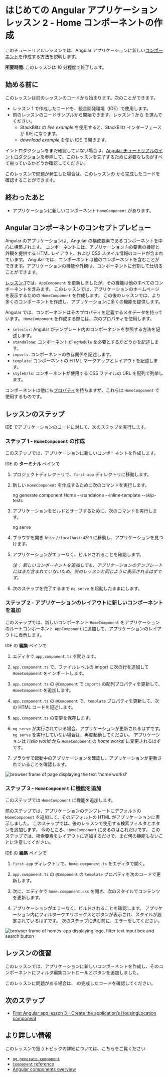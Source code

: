 # はじめての Angular アプリケーション レッスン 2 - Home コンポーネントの作成

このチュートリアルレッスンでは、Angular アプリケーションに新しい[コンポーネント](https://angular.jp/guide/component-overview)を作成する方法を説明します。

**所要時間**: このレッスンは 10 分程度で終了します。

## 始める前に

このレッスンは前のレッスンのコードから始まります。次のことができます。

*   レッスン 1 で作成したコードを、統合開発環境（IDE）で使用します。
*   前のレッスンのコードサンプルから開始できます。レッスン 1 から <live-example name="first-app-lesson-01"></live-example> を選んでください。
    *   StackBlitz の *live example* を使用すると、StackBlitz インターフェースが IDE になります。
    *   *download example* を使い IDE で開きます。

イントロダクションをまだ確認していない場合は、[Angular チュートリアルのイントロダクション](tutorial/first-app)を参照して、このレッスンを完了するために必要なものがすべて揃っているかどうか確認してください。

このレッスンで問題が発生した場合は、このレッスンの <live-example></live-example> から完成したコードを確認することができます。

## 終わったあと

* アプリケーションに新しいコンポーネント `HomeComponent` があります。

## Angular コンポーネントのコンセプトプレビュー

Angular のアプリケーションは、Angular の構成要素であるコンポーネントを中心に構築されます。
コンポーネントには、アプリケーション内の要素の機能と外観を提供する HTML レイアウト、および CSS スタイル情報のコードが含まれています。
Angular では、コンポーネントは他のコンポーネントを含むことができます。アプリケーションの機能や外観は、コンポーネントに分割して仕切ることができます。

[レッスン 1](tutorial/first-app/first-app-lesson-01)では、`AppComponent` を更新しましたが、その機能は他のすべてのコンポーネントを含みます。
このレッスンでは、アプリケーションのホームページを表示するための `HomeComponent` を作成します。
この後のレッスンでは、より多くのコンポーネントを作成し、アプリケーションに多くの機能を提供します。

Angular では、コンポーネントはそのプロパティを定義するメタデータを持っています。
`HomeComponent` を作成する際には、次のプロパティを使用します。

*   `selector`: Angular がテンプレート内のコンポーネントを参照する方法を記述します。
*   `standalone`: コンポーネントが `ngModule` を必要とするかどうかを記述します。
*   `imports`: コンポーネントの依存関係を記述します。
*   `template`: コンポーネントの HTML マークアップとレイアウトを記述します。
*   `styleUrls`: コンポーネントが使用する CSS ファイルの URL を配列で列挙します。

コンポーネントは他にも[プロパティ](https://angular.jp/api/core/Component)を持ちますが、これらは `HomeComponent` で使用するものです。

## レッスンのステップ

IDE でアプリケーションのコードに対して、次のステップを実行します。

### ステップ 1 - `HomeComponent` の作成

このステップでは、アプリケーションに新しいコンポーネントを作成します。

IDE の **ターミナル** ペインで

1.  プロジェクトディレクトリで、`first-app` ディレクトリに移動します。
1.  新しい `HomeComponent` を作成するために次のコマンドを実行します。

    <code-example format="shell" language="shell">

    ng generate component Home --standalone --inline-template --skip-tests

    </code-example>

1.  アプリケーションをビルドとサーブするために、次のコマンドを実行します。

    <code-example format="shell" language="shell">

    ng serve

    </code-example>

1.  ブラウザを開き `http://localhost:4200` に移動し、アプリケーションを見つけます。
1.  アプリケーションがエラーなく、ビルドされることを確認します。

    *注： 新しいコンポーネントを追加しても、アプリケーションのテンプレートにはまだ含まれていないため、前のレッスンと同じように表示されるはずです。*
1.  次のステップを完了するまで `ng serve` を起動したままにします。

### ステップ 2 - アプリケーションのレイアウトに新しいコンポーネントを追加

このステップでは、新しいコンポーネント `HomeComponent` をアプリケーションのルートコンポーネント `AppComponent` に追加して、アプリケーションのレイアウトに表示します。

IDE の **編集** ペインで

1.  エディタで `app.component.ts` を開きます。
1.  `app.component.ts` で、ファイルレベルの import に次の行を追加して `HomeComponent` をインポートします。

    <code-example header="Import HomeComponent in src/app/app.component.ts" path="first-app-lesson-02/src/app/app.component.ts" region="import-home"></code-example>

1.  `app.component.ts` の `@Component` で `imports` の配列プロパティを更新して、`HomeComponent` を追加します。

    <code-example header="Replace in src/app/app.component.ts" path="first-app-lesson-02/src/app/app.component.ts" region="app-metadata-imports"></code-example>
1.  `app.component.ts` の `@Component` で、`template` プロパティを更新して、次の HTML コードを記述します。

    <code-example header="Replace in src/app/app.component.ts" path="first-app-lesson-02/src/app/app.component.ts" region="app-metadata-template"></code-example>
1.  `app.component.ts` の変更を保存します。
1.  `ng serve` が実行されている場合、アプリケーションが更新されるはずです。
    `ng serve` を実行していない場合は、再度起動してください。
    アプリケーションは *Hello world* から `HomeComponent` の *home works!* に変更されるはずです。
1.  ブラウザで起動中のアプリケーションを確認し、アプリケーションが更新されていることを確認します。

<section class="lightbox">
<img alt="browser frame of page displaying the text 'home works!'" src="generated/images/guide/faa/homes-app-lesson-02-step-2.png">
</section>

### ステップ 3 - `HomeComponent` に機能を追加

このステップでは `HomeComponent` に機能を追加します。

前のステップでは、アプリケーションのテンプレートにデフォルトの `HomeComponent` を追加して、そのデフォルトの HTML がアプリケーションに表示しました。
このステップでは、後のレッスンで使用する検索フィルタとボタンを追加します。
今のところ、`HomeComponent` にあるのはこれだけです。
このステップでは、検索要素をレイアウトに追加するだけで、まだ何の機能もないことに注意してください。

IDE の **編集** ペインで

1.  `first-app` ディレクトリで、`home.component.ts` をエディタで開く。
1.  `app.component.ts` の `@Component` の `template` プロパティを次のコードで更新します。

    <code-example header="Replace in src/app/home/home.component.ts" path="first-app-lesson-02/src/app/home/home.component.ts" region="home-template"></code-example>

1.  次に、エディタで `home.component.css` を開き、次のスタイルでコンテンツを更新します。

    <code-example header="Replace in src/app/home/home.component.css" path="first-app-lesson-02/src/app/home/home.component.css"></code-example>

1.  アプリケーションがエラーなく、ビルドされることを確認します。
    アプリケーション内にフィルタークエリボックスとボタンが表示され、スタイルが設定されているはずです。
    次のステップに進む前に、エラーをしてください。

<section class="lightbox">
<img alt="browser frame of homes-app displaying logo, filter text input box and search button" src="generated/images/guide/faa/homes-app-lesson-02-step-3.png">
</section>

## レッスンの復習

このレッスンでは、アプリケーションに新しいコンポーネントを作成し、そのコンポーネントにフィルタ編集コントロールとボタンを追加しました。

このレッスンに問題がある場合は、<live-example></live-example> の完成したコードを確認してください。

## 次のステップ

* [First Angular app lesson 3 - Create the application’s HousingLocation component](tutorial/first-app/first-app-lesson-03)

## より詳しい情報

このレッスンで扱うトピックの詳細については、こちらをご覧ください

*  [`ng generate component`](cli/generate#component-command)
*  [`Component` reference](api/core/Component)
*  [Angular components overview](guide/component-overview)
